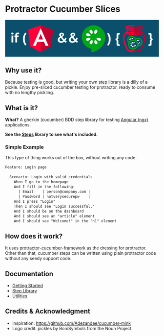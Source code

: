 # Protractor Cucumber Slices

<img src="docs/assets/angular-and-cucumber-with-bg.svg" />

## Why use it?

Because testing is good, but writing your own step library is a dilly of a pickle.
Enjoy pre-sliced cucumber testing for protractor, ready to consume with no lengthy pickling.

## What is it?
**What?** A gherkin (cucumber) BDD step library for testing [Angular (ngx)](https://angular.io/) applications.

**See the [Steps](steps.md#table-of-contents) library to see what's included.**

### Simple Example

This type of thing works out of the box, without writing any code:

```gherkin
Feature: Login page

  Scenario: Login with valid credentials
    When I go to the homepage
    And I fill in the following:
      | Email    | person@company.com |
      | Password | notverysecurepw    |
    And I press "Login"
    Then I should see "Login successful."
    And I should be on the dashboard
    And I should see an "article" element
    And I should see "Welcome!" in the "h1" element
```

## How does it work?

It uses [protractor-cucumber-framework](https://www.npmjs.com/package/protractor-cucumber-framework) as the dressing for protractor. Other than that, cucumber steps can be written using plain protractor code without any seedy support code.

## Documentation

* [Getting Started](https://matmar10.github.io/protractor-cucumber-slices/#/getting-started.md "Getting Started With Protractor and Cucumber")
* [Step Library](https://matmar10.github.io/protractor-cucumber-slices/#/steps.md#table-of-contents "Cucumber Step Library for Angular BDD Using Protractor")
* [Utilities](https://matmar10.github.io/protractor-cucumber-slices/#/utils.md "Supporting Utilities for Cucumber Using Protractor")

## Credits &amp; Acknowledgment

* Inspiration: https://github.com/Adezandee/cucumber-mink
* Logo credit: pickles by BomSymbols from the Noun Project
